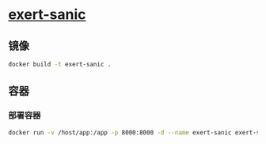 # [exert-sanic](https://github.com/chaosannals/exert-sanic)

## 镜像

```sh
docker build -t exert-sanic .
```

## 容器

### 部署容器

```sh
docker run -v /host/app:/app -p 8000:8000 -d --name exert-sanic exert-sanic
```